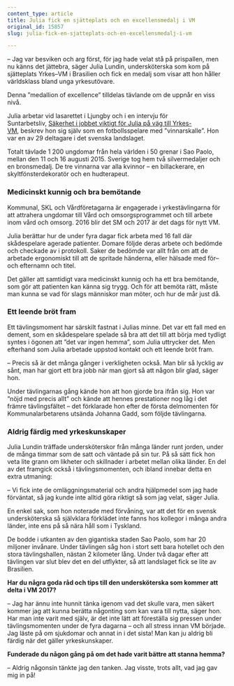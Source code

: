 ```yaml
---
content_type: article
title: Julia fick en sjätteplats och en excellensmedalj i VM
original_id: 15857
slug: julia-fick-en-sjatteplats-och-en-excellensmedalj-i-vm

---
```


– Jag var besviken och arg först, för jag hade velat stå på prispallen, men nu känns det jättebra, säger Julia Lundin, undersköterska som kom på sjätteplats Yrkes–VM i Brasilien och fick en medalj som visar att hon håller världsklass bland unga yrkesutövare.

Denna ”medallion of excellence” tilldelas tävlande om de uppnår en viss nivå.

Julia arbetar vid lasarettet i Ljungby och i en intervju för Suntarbetsliv, [Säkerhet i jobbet viktigt för Julia på väg till Yrkes-VM](https://www.suntarbetsliv.se/artiklar/systematiskt-arbetsmiljoarbete/sakerhet-i-jobbet-viktigt--for-julia-i--yrkes-vm-i-brasilien/), beskrev hon sig själv som en fotbollsspelare med ”vinnarskalle”. Hon var en av 29 deltagare i det svenska landslaget.

Totalt tävlade 1 200 ungdomar från hela världen i 50 grenar i Sao Paolo, mellan den 11 och 16 augusti 2015. Sverige tog hem två silvermedaljer och en bronsmedalj. De tre vinnarna var alla kvinnor – en billackerare, en skyltfönsterdekoratör och en hudterapeut.

### Medicinskt kunnig och bra bemötande

Kommunal, SKL och Vårdföretagarna är engagerade i yrkestävlingarna för att attrahera ungdomar till Vård och omsorgsprogrammet och till arbete inom vård och omsorg. 2016 blir det SM och 2017 är det dags för nytt VM.

Julia berättar hur de under fyra dagar fick arbeta med 16 fall där skådespelare agerade patienter. Domare följde deras arbete och bedömde och checkade av i protokoll. Saker de bedömde var allt från om att de arbetade ergonomiskt till att de spritade händerna, eller hälsade med för– och efternamn och titel.

Det gäller att samtidigt vara medicinskt kunnig och ha ett bra bemötande, som gör att patienten kan känna sig trygg. Och för att bemöta rätt, måste man kunna se vad för slags människor man möter, och hur de mår just då.

### Ett leende bröt fram

Ett tävlingsmoment har särskilt fastnat i Julias minne. Det var ett fall med en dement, som en skådespelare spelade så bra att det till att börja med tydligt syntes i ögonen att ”det var ingen hemma”, som Julia uttrycker det. Men efterhand som Julia arbetade uppstod kontakt och ett leende bröt fram.

– Precis så är det många gånger i verkligheten också. Man blir så lycklig av sånt, man har gjort ett bra jobb när man gjort så att någon blir glad, säger hon.

Under tävlingarnas gång kände hon att hon gjorde bra ifrån sig. Hon var ”nöjd med precis allt” och kände att hennes prestationer nog låg i det främre tävlingsfältet – det förklarade hon efter de första delmomenten för Kommunalarbetarens utsända Johanna Gadd, som följde tävlingarna.

### Aldrig färdig med yrkeskunskaper

Julia Lundin träffade undersköterskor från många länder runt jorden, under de många timmar som de satt och väntade på sin tur. På så sätt fick hon veta lite grann om likheter och skillnader i arbetet mellan olika länder. En del av det framgick också i tävlingsmomenten, och ibland innebar detta en extra utmaning:

– Vi fick inte de omläggningsmaterial och andra hjälpmedel som jag hade förväntat, så jag kunde inte alltid göra riktigt så som jag velat, säger Julia.

En enkel sak, som hon noterade med förvåning, var att det för en svensk undersköterska så självklara förklädet inte fanns hos kollegor i många andra länder, inte ens på så nära håll som i Tyskland.

De bodde i utkanten av den gigantiska staden Sao Paolo, som har 20 miljoner invånare. Under tävlingen såg hon i stort sett bara hotellet och den stora tävlingshallen, nästan 2 kilometer lång. Under två dagar efter att tävlingen var slut blev det en del utflykter, så att landslaget fick se lite av Brasilien.

**Har du några goda råd och tips till den undersköterska som kommer att delta i VM 2017?**

– Jag har ännu inte hunnit tänka igenom vad det skulle vara, men säkert kommer jag att kunna berätta någonting som kan vara till nytta, säger hon. Har man inte varit med själv, är det inte lätt att föreställa sig pressen under tävlingsmomenten under de fyra dagarna – och all stress innan VM började. Jag läste på om sjukdomar och annat in i det sista! Man kan ju aldrig bli färdig när det gäller yrkeskunskaper.

**Funderade du någon gång på om det hade varit bättre att stanna hemma?**

– Aldrig någonsin tänkte jag den tanken. Jag visste, trots allt, vad jag gav mig in på!

